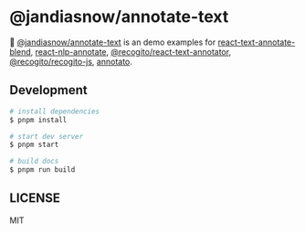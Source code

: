 # @jandiasnow/annotate-text

📜 [@jandiasnow/annotate-text](https://www.npmjs.com/package/@jandiasnow/annotate-text) is an demo examples for
[react-text-annotate-blend](https://github.com/smhaley/react-text-annotate-blend),
[react-nlp-annotate](https://github.com/UniversalDataTool/react-nlp-annotate),
[@recogito/react-text-annotator](https://github.com/recogito/text-annotator-js/blob/main/packages/text-annotator-react/package.json),
[@recogito/recogito-js](https://github.com/recogito/recogito-js),
[annotato](https://github.com/YusufCelik/annotato).

## Development

```bash
# install dependencies
$ pnpm install

# start dev server
$ pnpm start

# build docs
$ pnpm run build
```

## LICENSE

MIT
